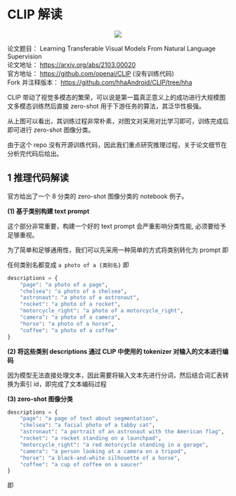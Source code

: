 # CLIP 解读

<div align=center>
<img src="https://user-images.githubusercontent.com/17425982/233788808-1f2b26bd-82f0-47f5-88f1-7526dba94c0e.png"/>
</div>

论文题目： Learning Transferable Visual Models From Natural Language Supervision  
论文地址： https://arxiv.org/abs/2103.00020   
官方地址： https://github.com/openai/CLIP (没有训练代码)   
Fork 并注释版本： https://github.com/hhaAndroid/CLIP/tree/hha  

CLIP 带动了视觉多模态的繁荣，可以说是第一篇真正意义上的成功进行大规模图文多模态训练然后直接 zero-shot 用于下游任务的算法，其泛华性极强。

从上图可以看出，其训练过程非常朴素，对图文对采用对比学习即可，训练完成后即可进行 zero-shot 图像分类。

由于这个 repo 没有开源训练代码，因此我们重点研究推理过程，关于论文细节在分析完代码后给出。

## 1 推理代码解读

官方给出了一个 8 分类的 zero-shot 图像分类的 notebook 例子。 

**(1) 基于类别构建 text prompt** 

这个部分非常重要，构建一个好的 text prompt 会严重影响分类性能, 必须要给予足够重视。

为了简单和足够通用性，我们可以先采用一种简单的方式将类别转化为 prompt 即

任何类别名都变成 `a photo of a {类别名}` 即

```python
descriptions = {
    "page": "a photo of a page",
    "chelsea": "a photo of a chelsea",
    "astronaut": "a photo of a astronaut",
    "rocket": "a photo of a rocket",
    "motorcycle_right": "a photo of a motorcycle_right",
    "camera": "a photo of a camera",
    "horse": "a photo of a horse", 
    "coffee": "a photo of a coffee"
}
```

**(2) 将这些类别 descriptions 通过 CLIP 中使用的 tokenizer 对输入的文本进行编码**

因为模型无法直接处理文本，因此需要将输入文本先进行分词，然后结合词汇表转换为索引 id，即完成了文本编码过程

**(3) zero-shot 图像分类**





```python
descriptions = {
    "page": "a page of text about segmentation",
    "chelsea": "a facial photo of a tabby cat",
    "astronaut": "a portrait of an astronaut with the American flag",
    "rocket": "a rocket standing on a launchpad",
    "motorcycle_right": "a red motorcycle standing in a garage",
    "camera": "a person looking at a camera on a tripod",
    "horse": "a black-and-white silhouette of a horse", 
    "coffee": "a cup of coffee on a saucer"
}
```
即 
